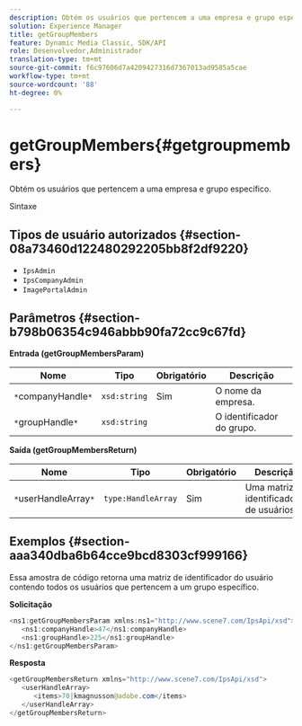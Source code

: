 ```yaml
---
description: Obtém os usuários que pertencem a uma empresa e grupo específico.
solution: Experience Manager
title: getGroupMembers
feature: Dynamic Media Classic, SDK/API
role: Desenvolvedor,Administrador
translation-type: tm+mt
source-git-commit: f6c97606d7a4209427316d7367013ad9585a5cae
workflow-type: tm+mt
source-wordcount: '88'
ht-degree: 0%

---
```



# getGroupMembers{#getgroupmembers}

Obtém os usuários que pertencem a uma empresa e grupo específico.

Sintaxe

## Tipos de usuário autorizados {#section-08a73460d122480292205bb8f2df9220}

* `IpsAdmin`
* `IpsCompanyAdmin`
* `ImagePortalAdmin`

## Parâmetros {#section-b798b06354c946abbb90fa72cc9c67fd}

**Entrada (getGroupMembersParam)**

| Nome | Tipo | Obrigatório | Descrição |
|---|---|---|---|
| `*`companyHandle`*` | `xsd:string` | Sim | O nome da empresa. |
| `*`groupHandle`*` | `xsd:string` |  | O identificador do grupo. |

**Saída (getGroupMembersReturn)**

| Nome | Tipo | Obrigatório | Descrição |
|---|---|---|---|
| `*`userHandleArray`*` | `type:HandleArray` | Sim | Uma matriz de identificadores de usuários. |

## Exemplos {#section-aaa340dba6b64cce9bcd8303cf999166}

Essa amostra de código retorna uma matriz de identificador do usuário contendo todos os usuários que pertencem a um grupo específico.

**Solicitação**

```java
<ns1:getGroupMembersParam xmlns:ns1="http://www.scene7.com/IpsApi/xsd">
   <ns1:companyHandle>47</ns1:companyHandle>
   <ns1:groupHandle>225</ns1:groupHandle>
</ns1:getGroupMembersParam>
```

**Resposta**

```java
<getGroupMembersReturn xmlns="http://www.scene7.com/IpsApi/xsd">
   <userHandleArray>
      <items>70|kmagnusson@adobe.com</items>
   </userHandleArray>
</getGroupMembersReturn>
```

